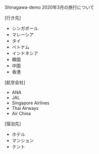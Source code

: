 Shinagawa-demo
2020年3月の旅行について

[行き先]
- シンガポール  
- マレーシア  
- タイ  
- ベトナム  
- インドネシア  
- 韓国
- 中国
- 香港

[航空会社]
- ANA
- JAL
- Singapore Airlines
- Thai Airways
- Air China  

[宿泊先] 
- ホテル  
- マンション  
- テント
